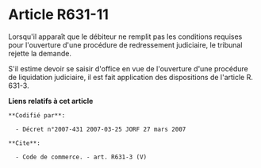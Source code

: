 # Article R631-11

Lorsqu'il apparaît que le débiteur ne remplit pas les conditions requises pour l'ouverture d'une procédure de redressement
judiciaire, le tribunal rejette la demande.

S'il estime devoir se saisir d'office en vue de l'ouverture d'une procédure de liquidation judiciaire, il est fait
application des dispositions de l'article R. 631-3.

**Liens relatifs à cet article**

	**Codifié par**:

	  - Décret n°2007-431 2007-03-25 JORF 27 mars 2007

	**Cite**:

	  - Code de commerce. - art. R631-3 (V)
